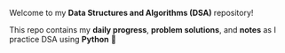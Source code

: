 Welcome to my **Data Structures and Algorithms (DSA)** repository!  

This repo contains my **daily progress**, **problem solutions**, and **notes** as I practice DSA using **Python** 🐍
